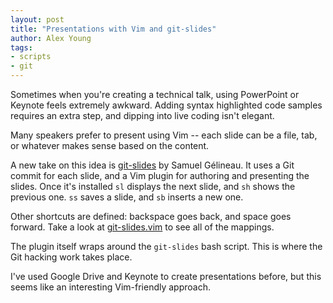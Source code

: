```yaml
---
layout: post
title: "Presentations with Vim and git-slides"
author: Alex Young
tags:
- scripts
- git
---
```


Sometimes when you're creating a technical talk, using PowerPoint or Keynote feels extremely awkward.  Adding syntax highlighted code samples requires an extra step, and dipping into live coding isn't elegant.

Many speakers prefer to present using Vim -- each slide can be a file, tab, or whatever makes sense based on the content.

A new take on this idea is [git-slides](deploy@ec2-54-224-189-119.compute-1.amazonaws.com) by Samuel Gélineau.  It uses a Git commit for each slide, and a Vim plugin for authoring and presenting the slides.  Once it's installed `sl` displays the next slide, and `sh` shows the previous one.  `ss` saves a slide, and `sb` inserts a new one.

Other shortcuts are defined: backspace goes back, and space goes forward.  Take a look at [git-slides.vim](https://github.com/gelisam/git-slides/blob/master/vim/plugin/git-slides.vim) to see all of the mappings.

The plugin itself wraps around the `git-slides` bash script.  This is where the Git hacking work takes place.

I've used Google Drive and Keynote to create presentations before, but this seems like an interesting Vim-friendly approach.

